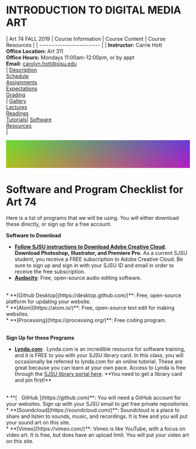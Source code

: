 # **INTRODUCTION TO DIGITAL MEDIA ART**

|  Art 74 FALL 2019  | Course Information  | Course Content | Course Resources |
| -------------------------- |
| **Instructor:** Carrie Hott <br> **Office Location:** Art 311 <br> **Office Hours:** Mondays 11:00am-12:00pm, or by appt <br> **Email:** carolyn.hott@sjsu.edu <br> | [Description](https://carriehott.github.io/sjsu-art74/#course-description) <br>  [Schedule](https://carriehott.github.io/sjsu-art74/schedule) <br> [Assignments](https://carriehott.github.io/sjsu-art74/assignments)<br>  [Expectations](https://carriehott.github.io/sjsu-art74/#course-expectations) <br>[Grading](https://carriehott.github.io/sjsu-art74/grading)<br>| [Gallery](https://carriehott.github.io/sjsu-art74/critiques)<br> [Lectures](https://carriehott.github.io/sjsu-art74/lectures)<br> [Readings](https://carriehott.github.io/sjsu-art74/readings) <br> [Tutorials](https://carriehott.github.io/sjsu-art74/tutorials)| [Software](https://carriehott.github.io/sjsu-art74/programs) <br> [Resources](https://carriehott.github.io/sjsu-art74/resources) <br>|

![DIGITAL MEDIA ART](gradient_2.jpg)

# Software and Program Checklist for Art 74
Here is a list of programs that we will be using. You will either download these directly, or sign up for a free account.

**Software to Download**

* **[Follow SJSU instructions to Download Adobe Creative Cloud](http://www.sjsu.edu/ecampus/teaching-tools/adobe/index.html). Download Photoshop, Illustrator, and Premiere Pro.** As a current SJSU student, you receive a FREE subscription to Adobe Creative Cloud. Be sure to sign up and sign in with your SJSU ID and email in order to receive the free subscription.
  <br>
* **[Audacity](https://www.audacityteam.org/)**: Free, open-source audio editing software.
<br>
* **[Github Desktop](https://desktop.github.com/)**: Free, open-source platform for updating your website.
<br>
* **[Atom](https://atom.io/)**: Free, open-source text edit for making websites.
<br>
* **[Processing](https://processing.org/)**: Free coding program.
<br>
<br>

**Sign Up for these Programs**
<br>
* **[Lynda.com](https://www.lynda.com/)**:  Lynda.com is an incredible resource for software training, and it is FREE to you with your SJSU library card. In this class, you will occasionally  be referred to lynda.com for an online tutorial. These are great because you can learn at your own pace. Access to Lynda is free through the [SJSU library portal here](https://www.lynda.com/portal/patron?org=sjlibrary.org.). **You need to get a library card and pin first!**
<br>
* **[   GitHub ](https://github.com)**: You will need a GitHub account for your websites. Sign up with your SJSU email to get free private repositories.
<br>
* **[Soundcloud](https://soundcloud.com/)**: Soundcloud is a place to share and listen to sounds, music, and recordings. It is free and you will put your sound art on this site.
<br>
* **[Vimeo](https://vimeo.com/)**: Vimeo is like YouTube, with a focus on video art. It is free, but does have an upload limit. You will put your video art on this site.  

